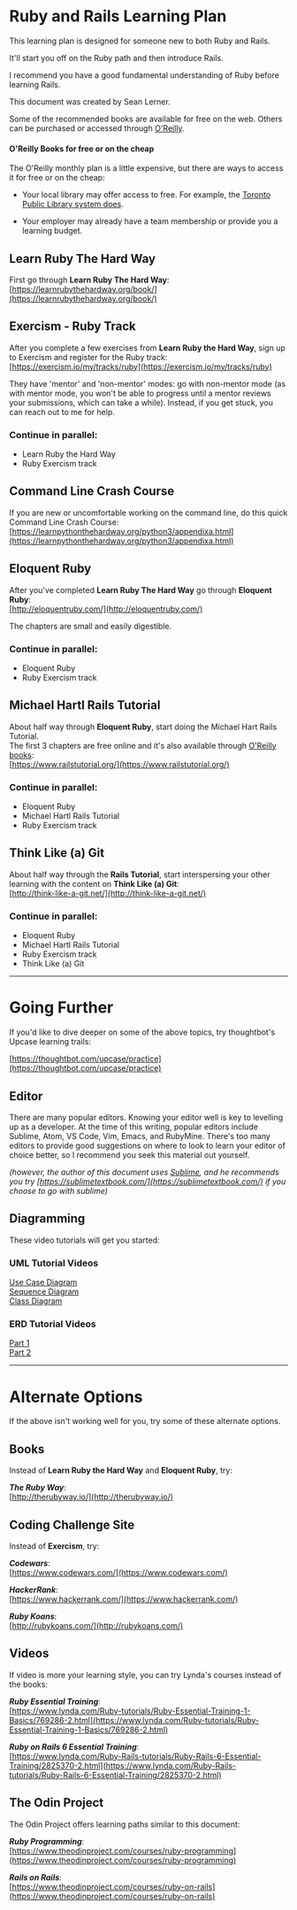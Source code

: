 # Ruby and Rails Learning Plan

This learning plan is designed for someone new to both Ruby and Rails.

It'll start you off on the Ruby path and then introduce Rails.

I recommend you have a good fundamental understanding of Ruby before learning Rails.

This document was created by Sean Lerner.

Some of the recommended books are available for free on the web. Others can be purchased or accessed through [O'Reilly](https://www.oreilly.com).

#### O'Reilly Books for free or on the cheap

The O'Reilly monthly plan is a little expensive, but there are ways to access it for free or on the cheap:

- Your local library may offer access to free. For example, the [Toronto Public Library system does](https://www.torontopubliclibrary.ca/detail.jsp?Entt=RDMEDB0099&R=EDB0099).

- Your employer may already have a team membership or provide you a learning budget.

## Learn Ruby The Hard Way

First go through **Learn Ruby The Hard Way**:<br>
[https://learnrubythehardway.org/book/](https://learnrubythehardway.org/book/)

## Exercism - Ruby Track

After you complete a few exercises from **Learn Ruby the Hard Way**, sign up to Exercism and register for the Ruby track:<br>
[https://exercism.io/my/tracks/ruby](https://exercism.io/my/tracks/ruby)

They have 'mentor' and 'non-mentor' modes: go with non-mentor mode (as with mentor mode, you won't be able to progress until a mentor reviews your submissions, which can take a while). Instead, if you get stuck, you can reach out to me for help.

### Continue in parallel:

- Learn Ruby the Hard Way
- Ruby Exercism track

## Command Line Crash Course

If you are new or uncomfortable working on the command line, do this quick Command Line Crash Course:<br>
[https://learnpythonthehardway.org/python3/appendixa.html](https://learnpythonthehardway.org/python3/appendixa.html)

## Eloquent Ruby

After you've completed **Learn Ruby The Hard Way** go through **Eloquent Ruby**:<br>
[http://eloquentruby.com/](http://eloquentruby.com/)

The chapters are small and easily digestible.

### Continue in parallel:

- Eloquent Ruby
- Ruby Exercism track

## Michael Hartl Rails Tutorial

About half way through **Eloquent Ruby**, start doing the Michael Hart Rails Tutorial.<br>
The first 3 chapters are free online and it's also available through [O'Reilly books](https://learning.oreilly.com/library/view/ruby-on-rails/9780136702726):<br>
[https://www.railstutorial.org/](https://www.railstutorial.org/)

### Continue in parallel:

- Eloquent Ruby
- Michael Hartl Rails Tutorial
- Ruby Exercism track

## Think Like (a) Git

About half way through the **Rails Tutorial**, start interspersing your other learning with the content on **Think Like (a) Git**:<br>
[http://think-like-a-git.net/](http://think-like-a-git.net/)

### Continue in parallel:

- Eloquent Ruby
- Michael Hartl Rails Tutorial
- Ruby Exercism track
- Think Like (a) Git

---

# Going Further

If you'd like to dive deeper on some of the above topics, try thoughtbot's Upcase learning trails:

[https://thoughtbot.com/upcase/practice](https://thoughtbot.com/upcase/practice)

## Editor

There are many popular editors. Knowing your editor well is key to levelling up as a developer. At the time of this writing, popular editors include Sublime, Atom, VS Code, Vim, Emacs, and RubyMine. There's too many editors to provide good suggestions on where to look to learn your editor of choice better, so I recommend you seek this material out yourself.

*(however, the author of this document uses [Sublime](https://www.sublimetext.com), and he recommends you try [https://sublimetextbook.com/](https://sublimetextbook.com/) if you choose to go with sublime)*

## Diagramming

These video tutorials will get you started:

### UML Tutorial Videos

[Use Case Diagram](https://youtube.com/watch?v=zid-MVo7M-E)<br>
[Sequence Diagram](https://youtube.com/watch?v=pCK6prSq8aw)<br>
[Class Diagram](https://youtube.com/watch?v=UI6lqHOVHic)

### ERD Tutorial Videos

[Part 1](https://youtube.com/watch?v=QpdhBUYk7Kk)<br>
[Part 2](https://youtube.com/watch?v=-CuY5ADwn24)

---

# Alternate Options

If the above isn't working well for you, try some of these alternate options.

## Books

Instead of **Learn Ruby the Hard Way** and **Eloquent Ruby**, try:

***The Ruby Way***:<br>
[http://therubyway.io/](http://therubyway.io/)

## Coding Challenge Site

Instead of **Exercism**, try:

***Codewars***:<br>
[https://www.codewars.com/](https://www.codewars.com/)

***HackerRank***:<br>
[https://www.hackerrank.com/](https://www.hackerrank.com/)

***Ruby Koans***:<br>
[http://rubykoans.com/](http://rubykoans.com/)

## Videos

If video is more your learning style, you can try Lynda's courses instead of the books:

***Ruby Essential Training***:<br>
[https://www.lynda.com/Ruby-tutorials/Ruby-Essential-Training-1-Basics/769286-2.html](https://www.lynda.com/Ruby-tutorials/Ruby-Essential-Training-1-Basics/769286-2.html)

***Ruby on Rails 6 Essential Training***:<br>
[https://www.lynda.com/Ruby-Rails-tutorials/Ruby-Rails-6-Essential-Training/2825370-2.html](https://www.lynda.com/Ruby-Rails-tutorials/Ruby-Rails-6-Essential-Training/2825370-2.html)

## The Odin Project

The Odin Project offers learning paths similar to this document:

***Ruby Programming***:<br>
[https://www.theodinproject.com/courses/ruby-programming](https://www.theodinproject.com/courses/ruby-programming)

***Rails on Rails***:<br>
[https://www.theodinproject.com/courses/ruby-on-rails](https://www.theodinproject.com/courses/ruby-on-rails)
